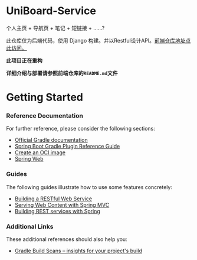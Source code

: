 # UniBoard-Service

个人主页 + 导航页 + 笔记 + 短链接 + ……?

此仓库仅为后端代码，使用 Django
构建。并以Restful设计API。[前端仓库地址点此访问。](https://github.com/Coooolfan/UniBoard)

**此项目正在重构**

**详细介绍与部署请参照前端仓库的`README.md`文件**

# Getting Started

### Reference Documentation

For further reference, please consider the following sections:

* [Official Gradle documentation](https://docs.gradle.org)
* [Spring Boot Gradle Plugin Reference Guide](https://docs.spring.io/spring-boot/3.4.3/gradle-plugin)
* [Create an OCI image](https://docs.spring.io/spring-boot/3.4.3/gradle-plugin/packaging-oci-image.html)
* [Spring Web](https://docs.spring.io/spring-boot/3.4.3/reference/web/servlet.html)

### Guides

The following guides illustrate how to use some features concretely:

* [Building a RESTful Web Service](https://spring.io/guides/gs/rest-service/)
* [Serving Web Content with Spring MVC](https://spring.io/guides/gs/serving-web-content/)
* [Building REST services with Spring](https://spring.io/guides/tutorials/rest/)

### Additional Links

These additional references should also help you:

* [Gradle Build Scans – insights for your project's build](https://scans.gradle.com#gradle)